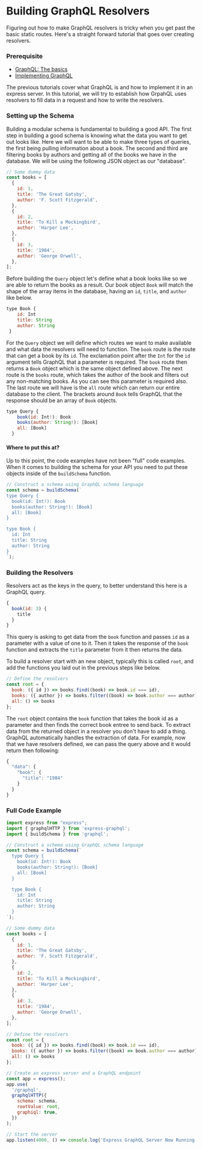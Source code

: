 # Building GraphQL Resolvers
Figuring out how to make GraphQL resolvers is tricky when you get past the basic static routes. Here's a straight forward tutorial that goes over creating resolvers.

### Prerequisite
* [GraphQL: The basics](https://decode.sh/graph-ql-the-basics)
* [Implementing GraphQL](https://decode.sh/implementing-graph-ql)

The previous tutorials cover what GraphQL is and how to implement it in an express server. In this tutorial, we will try to establish how GrpahQL uses resolvers to fill data in a request and how to write the resolvers. 

### Setting up the Schema
Building a modular schema is fundamental to building a good API. The first step in building a good schema is knowing what the data you want to get out looks like. Here we will want to be able to make three types of queries, the first being pulling information about a book. The second and third are filtering books by authors and getting all of the books we have in the database. We will be using the following JSON object as our "database".
```javascript
// Some dummy data
const books = [
  {
    id: 1,
    title: 'The Great Gatsby',
    author: 'F. Scott Fitzgerald',
  },
  {
    id: 2,
    title: 'To Kill a Mockingbird',
    author: 'Harper Lee',
  },
  {
    id: 3,
    title: '1984',
    author: 'George Orwell',
  },
];
```

Before building the `Query` object let's define what a book looks like so we are able to return the books as a result. Our book object `Book` will match the shape of the array items in the database, having an `id`, `title`, and `author` like below.
```javascript
type Book {
    id: Int
    title: String
    author: String
 }
```

For the `Query` object we will define which routes we want to make available and what data the resolvers will need to function. The `book` route is the route that can get a book by its `id`. The exclamation point after the `Int` for the `id` argument tells GraphQL that a parameter is required. The `book` route then returns a `Book` object which is the same object defined above. The next route is the `books` route, which takes the author of the book and filters out any non-matching books. As you can see this parameter is required also. The last route we will have is the `all` route which can return our entire database to the client. The brackets around `Book` tells GraphQL that the response should be an array of `Book` objects.
```javascript
type Query {
    book(id: Int!): Book
    books(author: String!): [Book]
    all: [Book]
  }
```

#### Where to put this at?
Up to this point, the code examples have not been "full" code examples. When it comes to building the schema for your API you need to put these objects inside of the `buildSchema` function.
```javascript
// Construct a schema using GraphQL schema language
const schema = buildSchema(`
type Query {
  book(id: Int!): Book
  books(author: String!): [Book]
  all: [Book]
}

type Book {
  id: Int
  title: String
  author: String
}
`);
```

### Building the Resolvers
Resolvers act as the keys in the query, to better understand this here is a GraphQL query.
```javascript
{
  book(id: 3) {
    title
  }
}
```

This query is asking to get data from the `book` function and passes `id` as a parameter with a value of one to it. Then it takes the response of the `book` function and extracts the `title` parameter from it then returns the data.

To build a resolver start with an new object, typically this is called `root`, and add the functions you laid out in the previous steps like below.
```javascript
// Define the resolvers
const root = {
  book: ({ id }) => books.find((book) => book.id === id),
  books: ({ author }) => books.filter((book) => book.author === author),
  all: () => books
};
```
The `root` object contains the `book` function that takes the book id as a parameter and then finds the correct book entree to send back. To extract data from the returned object in a resolver you don't have to add a thing. GraphQL automatically handles the extraction of data. For example, now that we have resolvers defined, we can pass the query above and it would return then following:
```javascript
{
  "data": {
    "book": {
      "title": "1984"
    }
  }
}
```

### Full Code Example
```javascript
import express from "express";
import { graphqlHTTP } from 'express-graphql';
import { buildSchema } from 'graphql';

// Construct a schema using GraphQL schema language
const schema = buildSchema(`
  type Query {
    book(id: Int!): Book
    books(author: String!): [Book]
    all: [Book]
  }

  type Book {
    id: Int
    title: String
    author: String
  }
`);

// Some dummy data
const books = [
  {
    id: 1,
    title: 'The Great Gatsby',
    author: 'F. Scott Fitzgerald',
  },
  {
    id: 2,
    title: 'To Kill a Mockingbird',
    author: 'Harper Lee',
  },
  {
    id: 3,
    title: '1984',
    author: 'George Orwell',
  },
];

// Define the resolvers
const root = {
  book: ({ id }) => books.find((book) => book.id === id),
  books: ({ author }) => books.filter((book) => book.author === author),
  all: () => books
};

// Create an express server and a GraphQL endpoint
const app = express();
app.use(
  '/graphql',
  graphqlHTTP({
    schema: schema,
    rootValue: root,
    graphiql: true,
  })
);

// Start the server
app.listen(4000, () => console.log('Express GraphQL Server Now Running On localhost:4000/graphql'));
```